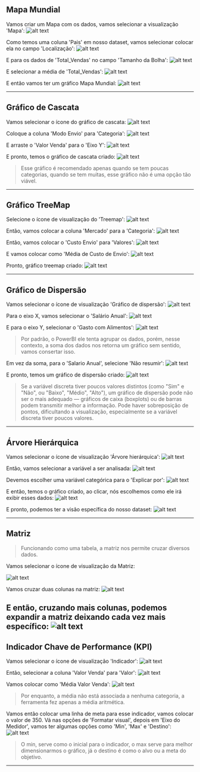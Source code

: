 
## Mapa Mundial

Vamos criar um Mapa com os dados, vamos selecionar a visualização 'Mapa':
![alt text](mapa1.png)

Como temos uma coluna 'Pais' em nosso dataset, vamos selecionar colocar ela no campo 'Localização':
![alt text](mapa2.png)

E para os dados de 'Total_Vendas' no campo 'Tamanho da Bolha':
![alt text](mapa3.png)

E selecionar a média de 'Total_Vendas':
![alt text](mapa4.png)

E então vamos ter um gráfico Mapa Mundial:
![alt text](mapa5.png)

---

## Gráfico de Cascata

Vamos selecionar o ícone do gráfico de cascata:
![alt text](cascata.png)

Coloque a coluna 'Modo Envio' para 'Categoria':
![alt text](cascata2.png)

E arraste o 'Valor Venda' para o 'Eixo Y':
![alt text](cascata3.png)

E pronto, temos o gráfico de cascata criado:
![alt text](cascata4.png)

> Esse gráfico é recomendado apenas quando se tem poucas categorias, quando se tem muitas, esse gráfico não é uma opção tão viável.

---
## Gráfico TreeMap

Selecione o ícone de visualização do 'Treemap':
![alt text](treemap1.png)

Então, vamos colocar a coluna 'Mercado' para a  'Categoria':
![alt text](treemap2.png)

Então, vamos colocar o 'Custo Envio' para 'Valores':
![alt text](treemap3.png)

E vamos colocar como 'Média de Custo de Envio':
![alt text](treemap4.png)

Pronto, gráfico treemap criado:
![alt text](treemap5.png)

---

## Gráfico de Dispersão

Vamos selecionar o ícone de visualização 'Gráfico de dispersão':
![alt text](dispersao1.png)

Para o eixo X, vamos selecionar o 'Salário Anual':
![alt text](dispersao2.png)

E para o eixo Y, selecionar o 'Gasto com Alimentos':
![alt text](dispersao3.png)
> Por padrão, o PowerBI ele tenta agrupar os dados, porém, nesse contexto, a soma dos dados nos retorna um gráfico sem sentido, vamos consertar isso.

Em vez da soma, para o 'Salario Anual', selecione 'Não resumir':
![alt text](dispersao4.png)


E pronto, temos um gráfico de dispersão criado:
![alt text](dispersao5.png)

>Se a variável discreta tiver poucos valores distintos (como "Sim" e "Não", ou "Baixo", "Médio", "Alto"), um gráfico de dispersão pode não ser o mais adequado — gráficos de caixa (boxplots) ou de barras podem transmitir melhor a informação. Pode haver sobreposição de pontos, dificultando a visualização, especialmente se a variável discreta tiver poucos valores.

---

## Árvore Hierárquica

Vamos selecionar o ícone de visualização 'Árvore hierárquica':
![alt text](arvore1.png)

Então, vamos selecionar a variável a ser analisada:
![alt text](arvore2.png)

Devemos escolher uma variável categórica para o 'Explicar por':
![alt text](arvore3.png)

E então, temos o gráfico criado, ao clicar, nós escolhemos como ele irá exibir esses dados:
![alt text](arvore4.png)

E pronto, podemos ter a visão específica do nosso dataset:
![alt text](arvore5.png)

---

## Matriz

> Funcionando como uma tabela, a matriz nos permite cruzar diversos dados.

Vamos selecionar o ícone de visualização da Matriz:

![alt text](matriz.png)

Vamos cruzar duas colunas na matriz:
![alt text](matriz2.png)

E então, cruzando mais colunas, podemos expandir a matriz deixando cada vez mais específico:
![alt text](matriz3.png)
---
## Indicador Chave de Performance (KPI)

Vamos selecionar o ícone de visualização 'Indicador':
![alt text](indicador.png)

Então, selecionar a coluna 'Valor Venda' para 'Valor':
![alt text](indicador2.png)

Vamos colocar como 'Média Valor Venda':
![alt text](indicador3.png)
> Por enquanto, a média não está associada a nenhuma categoria, a ferramenta fez apenas a média aritmética.

Vamos então colocar uma linha de meta para esse indicador, vamos colocar o valor de 350.
Vá nas opções de 'Formatar visual', depois em 'Eixo do Medidor', vamos ter algumas opções como 'Min', 'Max' e 'Destino':
![alt text](indicador4.png)
> O min, serve como o inicial para o indicador, o max serve para melhor dimensionarmos o gráfico, já o destino é como o alvo ou a meta do objetivo.

---
